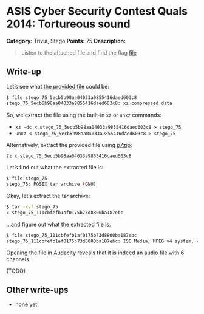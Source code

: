 # ASIS Cyber Security Contest Quals 2014: Tortureous sound

**Category:** Trivia, Stego
**Points:** 75
**Description:**

> Listen to the attached file and find the flag
> [file](stego_75_5ecb5b98aa04033a9855416daed603c8)

## Write-up

Let’s see what [the provided file](stego_75_5ecb5b98aa04033a9855416daed603c8) could be:

```bash
$ file stego_75_5ecb5b98aa04033a9855416daed603c8
stego_75_5ecb5b98aa04033a9855416daed603c8: xz compressed data
```

So, we extract the file using the built-in `xz` or `unxz` commands:

* `xz -dc < stego_75_5ecb5b98aa04033a9855416daed603c8 > stego_75`
* `unxz < stego_75_5ecb5b98aa04033a9855416daed603c8 > stego_75`

Alternatively, extract the provided file using [p7zip](http://p7zip.sourceforge.net/):

```bash
7z x stego_75_5ecb5b98aa04033a9855416daed603c8
```

Let’s find out what the extracted file is:

```bash
$ file stego_75
stego_75: POSIX tar archive (GNU)
```

Okay, let’s extract the tar archive:

```bash
$ tar -xvf stego_75
x stego_75_111cbfefb1af0175b73d8800ba187ebc
```

…and figure out what the extracted file is:

```bash
$ file stego_75_111cbfefb1af0175b73d8800ba187ebc
stego_75_111cbfefb1af0175b73d8800ba187ebc: ISO Media, MPEG v4 system, version 2
```

Opening the file in Audacity reveals that it is indeed an audio file with 6 channels.

(TODO)

## Other write-ups

* none yet
